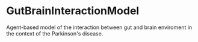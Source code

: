 # GutBrainInteractionModel
Agent-based model of the interaction between gut and brain enviroment in the context of the Parkinson's disease.
